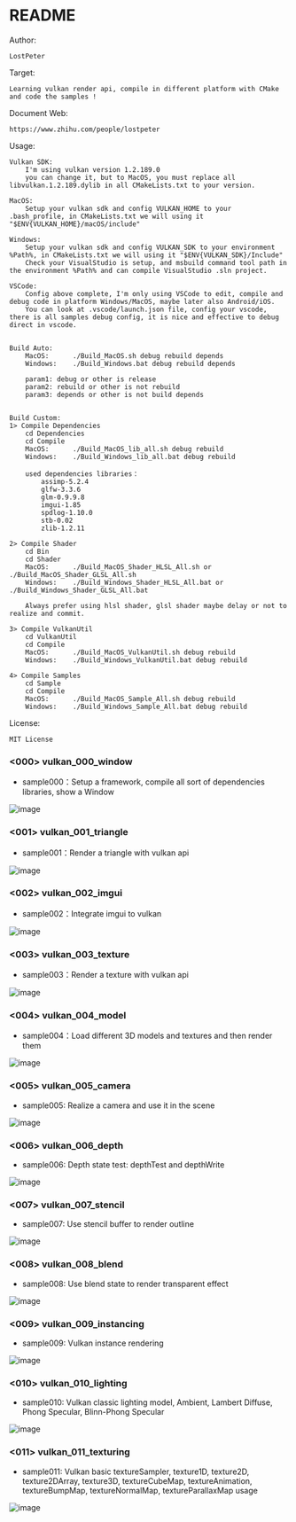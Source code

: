 # README #

Author: 

    LostPeter

Target: 

    Learning vulkan render api, compile in different platform with CMake and code the samples !

Document Web: 

    https://www.zhihu.com/people/lostpeter

Usage:

    Vulkan SDK: 
        I'm using vulkan version 1.2.189.0
        you can change it, but to MacOS, you must replace all libvulkan.1.2.189.dylib in all CMakeLists.txt to your version.

    MacOS:   
        Setup your vulkan sdk and config VULKAN_HOME to your .bash_profile, in CMakeLists.txt we will using it "$ENV{VULKAN_HOME}/macOS/include"  

    Windows: 
        Setup your vulkan sdk and config VULKAN_SDK to your environment %Path%, in CMakeLists.txt we will using it "$ENV{VULKAN_SDK}/Include"
        Check your VisualStudio is setup, and msbuild command tool path in the environment %Path% and can compile VisualStudio .sln project.

    VSCode:
        Config above complete, I'm only using VSCode to edit, compile and debug code in platform Windows/MacOS, maybe later also Android/iOS.
        You can look at .vscode/launch.json file, config your vscode, there is all samples debug config, it is nice and effective to debug direct in vscode.
    

    Build Auto: 
        MacOS:      ./Build_MacOS.sh debug rebuild depends
        Windows:    ./Build_Windows.bat debug rebuild depends

        param1: debug or other is release
        param2: rebuild or other is not rebuild
        param3: depends or other is not build depends


    Build Custom:
    1> Compile Dependencies
        cd Dependencies
        cd Compile
        MacOS:      ./Build_MacOS_lib_all.sh debug rebuild
        Windows:    ./Build_Windows_lib_all.bat debug rebuild

        used dependencies libraries：
            assimp-5.2.4
            glfw-3.3.6
            glm-0.9.9.8
            imgui-1.85
            spdlog-1.10.0
            stb-0.02
            zlib-1.2.11

    2> Compile Shader
        cd Bin
        cd Shader
        MacOS:      ./Build_MacOS_Shader_HLSL_All.sh or ./Build_MacOS_Shader_GLSL_All.sh
        Windows:    ./Build_Windows_Shader_HLSL_All.bat or ./Build_Windows_Shader_GLSL_All.bat

        Always prefer using hlsl shader, glsl shader maybe delay or not to realize and commit.

    3> Compile VulkanUtil
        cd VulkanUtil
        cd Compile
        MacOS:      ./Build_MacOS_VulkanUtil.sh debug rebuild
        Windows:    ./Build_Windows_VulkanUtil.bat debug rebuild

    4> Compile Samples
        cd Sample
        cd Compile
        MacOS:      ./Build_MacOS_Sample_All.sh debug rebuild
        Windows:    ./Build_Windows_Sample_All.bat debug rebuild

License:

    MIT License 


### <000> vulkan_000_window
* sample000：Setup a framework, compile all sort of dependencies libraries, show a Window 

![image](https://github.com/LostPeter/LostPeterVulkan/blob/main/Images/vulkan_000_window.png)

### <001> vulkan_001_triangle
* sample001：Render a triangle with vulkan api

![image](https://github.com/LostPeter/LostPeterVulkan/blob/main/Images/vulkan_001_triangle.png)

### <002> vulkan_002_imgui
* sample002：Integrate imgui to vulkan

![image](https://github.com/LostPeter/LostPeterVulkan/blob/main/Images/vulkan_002_imgui.png)

### <003> vulkan_003_texture
* sample003：Render a texture with vulkan api

![image](https://github.com/LostPeter/LostPeterVulkan/blob/main/Images/vulkan_003_texture.png)

### <004> vulkan_004_model
* sample004：Load different 3D models and textures and then render them

![image](https://github.com/LostPeter/LostPeterVulkan/blob/main/Images/vulkan_004_model.png)

### <005> vulkan_005_camera
* sample005: Realize a camera and use it in the scene

![image](https://github.com/LostPeter/LostPeterVulkan/blob/main/Images/vulkan_005_camera.png)

### <006> vulkan_006_depth
* sample006: Depth state test: depthTest and depthWrite 

![image](https://github.com/LostPeter/LostPeterVulkan/blob/main/Images/vulkan_006_depth.png)

### <007> vulkan_007_stencil
* sample007: Use stencil buffer to render outline

![image](https://github.com/LostPeter/LostPeterVulkan/blob/main/Images/vulkan_007_stencil.png)

### <008> vulkan_008_blend
* sample008: Use blend state to render transparent effect

![image](https://github.com/LostPeter/LostPeterVulkan/blob/main/Images/vulkan_008_blend.png)

### <009> vulkan_009_instancing
* sample009: Vulkan instance rendering

![image](https://github.com/LostPeter/LostPeterVulkan/blob/main/Images/vulkan_009_instancing.png)

### <010> vulkan_010_lighting
* sample010: Vulkan classic lighting model, Ambient, Lambert Diffuse, Phong Specular, Blinn-Phong Specular

![image](https://github.com/LostPeter/LostPeterVulkan/blob/main/Images/vulkan_010_lighting.png)

### <011> vulkan_011_texturing
* sample011: Vulkan basic textureSampler, texture1D, texture2D, texture2DArray, texture3D, textureCubeMap, textureAnimation, textureBumpMap, textureNormalMap, textureParallaxMap usage

![image](https://github.com/LostPeter/LostPeterVulkan/blob/main/Images/vulkan_011_texturing.png)
